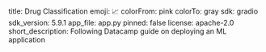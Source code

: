 title: Drug Classification
emoji: 📈
colorFrom: pink
colorTo: gray
sdk: gradio
sdk_version: 5.9.1
app_file: app.py
pinned: false
license: apache-2.0
short_description: Following Datacamp guide on deploying an ML application